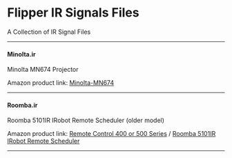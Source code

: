 # Flipper IR Signals Files #

A Collection of IR Signal Files

---

#### Minolta.ir  ####

Minolta MN674 Projector

Amazon product link: [Minolta-MN674](https://www.amazon.com/Minolta-MN674/dp/B08WZ3DNL2/)

---

#### Roomba.ir ####

Roomba 5101IR IRobot Remote Scheduler (older model)

Amazon product link:  [Remote Control 400 or 500 Series](https://www.amazon.com/Ship-Roomba-Scheduler-Remote-Control/dp/B01693B816/) /  [Roomba 5101IR IRobot Remote Scheduler](https://www.amazon.com/Roomba-5101IR-IRobot-Remote-Scheduler/dp/B000E7DL9Q)

---
